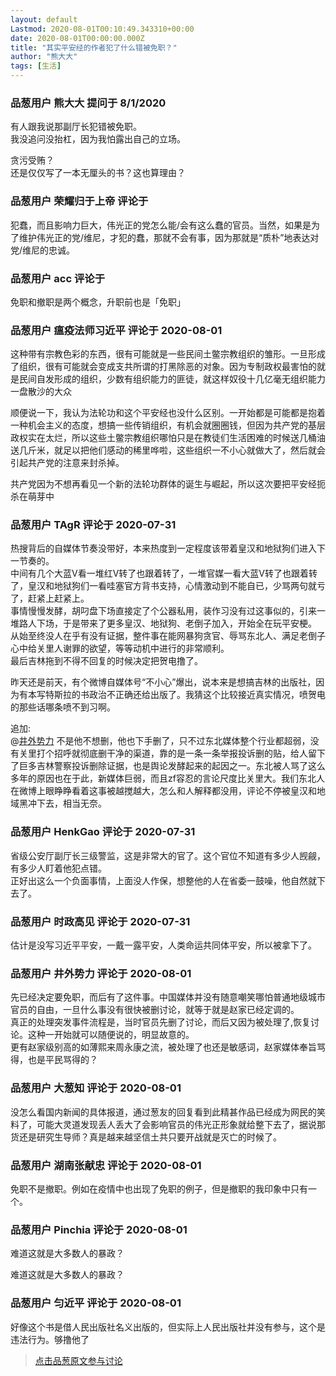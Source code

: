 ```yaml
---
layout: default
Lastmod: 2020-08-01T00:10:49.343310+00:00
date: 2020-08-01T00:00:00.000Z
title: "其实平安经的作者犯了什么错被免职？"
author: "熊大大"
tags: [生活]
---
```



### 品葱用户 **熊大大** 提问于 8/1/2020
    
有人跟我说那副厅长犯错被免职。  
我没追问没抬杠，因为我怕露出自己的立场。  
  
贪污受贿？  
还是仅仅写了一本无厘头的书？这也算理由？
    
                

### 品葱用户 **荣耀归于上帝** 评论于 
        
犯蠢，而且影响力巨大，伟光正的党怎么能/会有这么蠢的官员。当然，如果是为了维护伟光正的党/维尼，才犯的蠢，那就不会有事，因为那就是“质朴”地表达对党/维尼的忠诚。
        
                

### 品葱用户 **acc** 评论于 
        
免职和撤职是两个概念，升职前也是「免职」
        
                

### 品葱用户 **瘟疫法师习近平** 评论于 2020-08-01
        
这种带有宗教色彩的东西，很有可能就是一些民间土鳖宗教组织的雏形。一旦形成了组织，很有可能就会变成支共所谓的打黑除恶的对象。因为专制政权最害怕的就是民间自发形成的组织，少数有组织能力的匪徒，就这样奴役十几亿毫无组织能力一盘散沙的大众  
  
顺便说一下，我认为法轮功和这个平安经也没什么区别。一开始都是可能都是抱着一种机会主义的态度，想搞一些传销组织，有机会就圈圈钱，但因为共产党的基层政权实在太烂，所以这些土鳖宗教组织哪怕只是在教徒们生活困难的时候送几桶油送几斤米，就足以把他们感动的稀里哗啦，这些组织一不小心就做大了，然后就会引起共产党的注意来封杀掉。  
  
共产党因为不想再看见一个新的法轮功群体的诞生与崛起，所以这次要把平安经扼杀在萌芽中
        
                

### 品葱用户 **TAgR** 评论于 2020-07-31
        
热搜背后的自媒体节奏没带好，本来热度到一定程度该带着皇汉和地狱狗们进入下一节奏的。  
中间有几个大蓝V看一堆红V转了也跟着转了，一堆官媒一看大蓝V转了也跟着转了，皇汉和地狱狗们一看哇塞官方背书支持，心情激动到不能自已，少骂两句就亏了，赶紧上赶紧上。  
事情慢慢发酵，胡叼盘下场直接定了个公器私用，装作习没有过这事似的，引来一堆路人下场，于是带来了更多皇汉、地狱狗、老倒子加入，开始全在玩平安梗。  
从始至终没人在乎有没有证据，整件事在能网暴狗贪官、辱骂东北人、满足老倒子心中给关里人谢罪的欲望，等等动机中进行的非常顺利。  
最后吉林拖到不得不回复的时候决定把贺电撸了。  
  
昨天还是前天，有个微博自媒体号“不小心”爆出，说本来是想搞吉林的出版社，因为有本写特斯拉的书政治不正确还给出版了。我猜这个比较接近真实情况，喷贺电的那些话哪条喷不到习啊。  
  
追加:  
@[井外势力](https://pincong.rocks/people/%E4%BA%95%E5%A4%96%E5%8A%BF%E5%8A%9B "https://pincong.rocks/people/%E4%BA%95%E5%A4%96%E5%8A%BF%E5%8A%9B") 不是他不想删，他也下手删了，只不过东北媒体整个行业都超弱，没有关里打个招呼就彻底删干净的渠道，靠的是一条一条举报投诉删的贴，给人留下了巨多吉林警察投诉删除证据，也是舆论发酵起来的起因之一。东北被人骂了这么多年的原因也在于此，新媒体巨弱，而且zf容忍的言论尺度比关里大。我们东北人在微博上眼睁睁看着这事被越搅越大，怎么和人解释都没用，评论不停被皇汉和地域黑冲下去，相当无奈。
        
                

### 品葱用户 **HenkGao** 评论于 2020-07-31
        
省级公安厅副厅长三级警监，这是非常大的官了。这个官位不知道有多少人觊觎，有多少人盯着他犯点错。  
正好出这么一个负面事情，上面没人作保，想整他的人在省委一鼓噪，他自然就下去了。
        
                

### 品葱用户 **时政高见** 评论于 2020-07-31
        
估计是没写习近平平安，一戴一露平安，人类命运共同体平安，所以被拿下了。
        
                

### 品葱用户 **井外势力** 评论于 2020-08-01
        
先已经决定要免职，而后有了这件事。中国媒体并没有随意嘲笑哪怕普通地级城市官员的自由，一旦什么事没有很快被删讨论，就等于就是赵家已经定调的。  
真正的处理突发事件流程是，当时官员先删了讨论，而后又因为被处理了,恢复讨论。这种一开始就可以随便说的，明显故意的。  
更有赵家级别高的如薄熙来周永康之流，被处理了也还是敏感词，赵家媒体奉旨骂得，也是平民骂得的？
        
                

### 品葱用户 **大葱知** 评论于 2020-08-01
        
没怎么看国内新闻的具体报道，通过葱友的回复看到此精甚作品已经成为网民的笑料了，可能大灵道发现丢人丢大了会影响官员的伟光正形象就给整下去了，据说那货还是研究生导师？真是越来越坚信土共只要开战就是灭亡的时候了。
        
                

### 品葱用户 **湖南张献忠** 评论于 2020-08-01
        
免职不是撤职。例如在疫情中也出现了免职的例子，但是撤职的我印象中只有一个。
        
                

### 品葱用户 **Pinchia** 评论于 2020-08-01
        
难道这就是大多数人的暴政？  
  
难道这就是大多数人的暴政？
        
                

### 品葱用户 **匀近平** 评论于 2020-08-01
        
好像这个书是借人民出版社名义出版的，但实际上人民出版社并没有参与，这个是违法行为。够撸他了
        
                





> [点击品葱原文参与讨论](https://pincong.rocks/question/29223)

